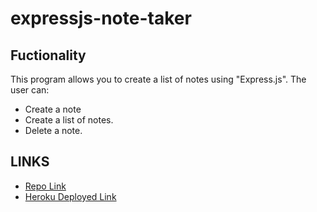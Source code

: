 # expressjs-note-taker

## Fuctionality 

This program allows you to create a list of notes using "Express.js".
The user can:
- Create a note
 - Create a list of notes.
 - Delete a note.

 ## LINKS
 
 - [Repo Link](https://github.com/lopezivan763/expressjs-note-taker)
 - [Heroku Deployed Link](https://secure-reaches-98242-161a670221c1.herokuapp.com/)
 
 